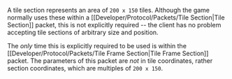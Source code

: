 A tile section represents an area of `200 x 150` tiles. Although the game normally uses these within a [[Developer/Protocol/Packets/Tile Section|Tile Section]] packet, this is not explicitly required -- the client has no problem accepting tile sections of arbitrary size and position.

The _only_ time this is explicitly required to be used is within the [[Developer/Protocol/Packets/Tile Frame Section|Tile Frame Section]] packet. The parameters of this packet are _not_ in tile coordinates, rather section coordinates, which are multiples of `200 x 150`.